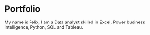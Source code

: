 # Portfolio
My name is Felix, I am a Data analyst skilled in Excel, Power business intelligence, Python, SQL and Tableau.
